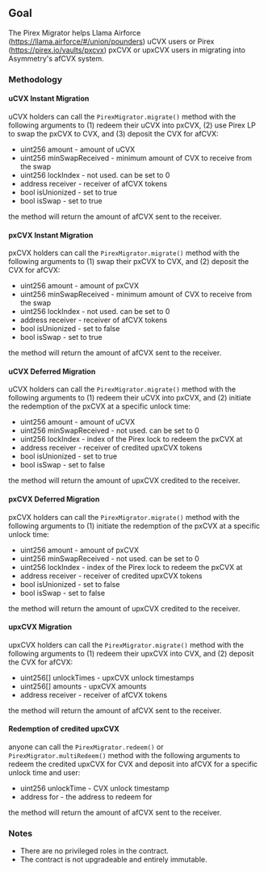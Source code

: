 ## Goal

The Pirex Migrator helps Llama Airforce (https://llama.airforce/#/union/pounders) uCVX users or Pirex (https://pirex.io/vaults/pxcvx) pxCVX or upxCVX users in migrating into Asymmetry's afCVX system.

### Methodology

#### uCVX Instant Migration

uCVX holders can call the `PirexMigrator.migrate()` method with the following arguments to (1) redeem their uCVX into pxCVX, (2) use Pirex LP to swap the pxCVX to CVX, and (3) deposit the CVX for afCVX:

- uint256 amount - amount of uCVX
- uint256 minSwapReceived - minimum amount of CVX to receive from the swap
- uint256 lockIndex - not used. can be set to 0
- address receiver - receiver of afCVX tokens
- bool isUnionized - set to true
- bool isSwap - set to true

the method will return the amount of afCVX sent to the receiver.

#### pxCVX Instant Migration

pxCVX holders can call the `PirexMigrator.migrate()` method with the following arguments to (1) swap their pxCVX to CVX, and (2) deposit the CVX for afCVX:

- uint256 amount - amount of pxCVX
- uint256 minSwapReceived - minimum amount of CVX to receive from the swap
- uint256 lockIndex - not used. can be set to 0
- address receiver - receiver of afCVX tokens
- bool isUnionized - set to false
- bool isSwap - set to true

the method will return the amount of afCVX sent to the receiver.

#### uCVX Deferred Migration

uCVX holders can call the `PirexMigrator.migrate()` method with the following arguments to (1) redeem their uCVX into pxCVX, and (2) initiate the redemption of the pxCVX at a specific unlock time:

- uint256 amount - amount of uCVX
- uint256 minSwapReceived - not used. can be set to 0
- uint256 lockIndex - index of the Pirex lock to redeem the pxCVX at
- address receiver - receiver of credited upxCVX tokens
- bool isUnionized - set to true
- bool isSwap - set to false

the method will return the amount of upxCVX credited to the receiver.

#### pxCVX Deferred Migration

pxCVX holders can call the `PirexMigrator.migrate()` method with the following arguments to (1) initiate the redemption of the pxCVX at a specific unlock time:

- uint256 amount - amount of pxCVX
- uint256 minSwapReceived - not used. can be set to 0
- uint256 lockIndex - index of the Pirex lock to redeem the pxCVX at
- address receiver - receiver of credited upxCVX tokens
- bool isUnionized - set to false
- bool isSwap - set to false

the method will return the amount of upxCVX credited to the receiver.

#### upxCVX Migration

upxCVX holders can call the `PirexMigrator.migrate()` method with the following arguments to (1) redeem their upxCVX into CVX, and (2) deposit the CVX for afCVX:

- uint256[] unlockTimes - upxCVX unlock timestamps
- uint256[] amounts - upxCVX amounts
- address receiver - receiver of afCVX tokens

the method will return the amount of afCVX sent to the receiver.

#### Redemption of credited upxCVX

anyone can call the `PirexMigrator.redeem()` or `PirexMigrator.multiRedeem()` method with the following arguments to redeem the credited upxCVX for CVX and deposit into afCVX for a specific unlock time and user:

- uint256 unlockTime - CVX unlock timestamp
- address for - the address to redeem for

the method will return the amount of afCVX sent to the receiver.

### Notes

- There are no privileged roles in the contract.
- The contract is not upgradeable and entirely immutable.